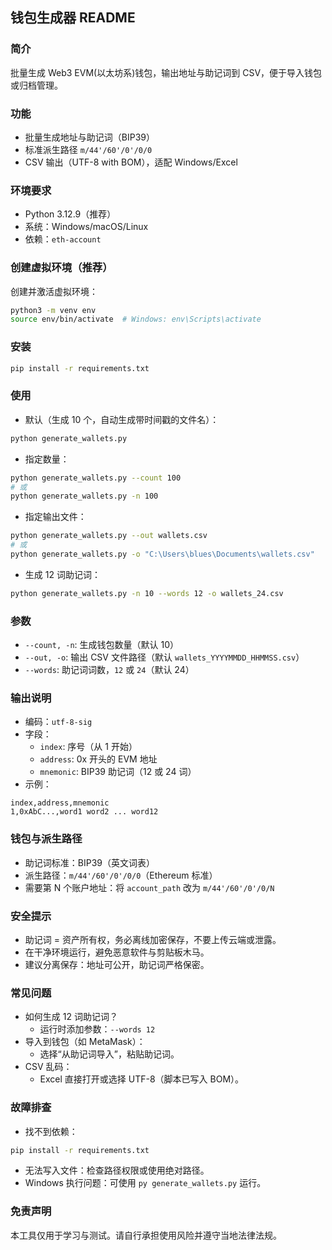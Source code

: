 ## 钱包生成器 README

### 简介
批量生成 Web3 EVM(以太坊系)钱包，输出地址与助记词到 CSV，便于导入钱包或归档管理。

### 功能
- 批量生成地址与助记词（BIP39）
- 标准派生路径 `m/44'/60'/0'/0/0`
- CSV 输出（UTF-8 with BOM），适配 Windows/Excel

### 环境要求
- Python 3.12.9（推荐）
- 系统：Windows/macOS/Linux
- 依赖：`eth-account`



### 创建虚拟环境（推荐）
创建并激活虚拟环境：
```bash
python3 -m venv env
source env/bin/activate  # Windows: env\Scripts\activate
```



### 安装
```bash
pip install -r requirements.txt
```



### 使用
- 默认（生成 10 个，自动生成带时间戳的文件名）：
```bash
python generate_wallets.py
```
- 指定数量：
```bash
python generate_wallets.py --count 100
# 或
python generate_wallets.py -n 100
```
- 指定输出文件：
```bash
python generate_wallets.py --out wallets.csv
# 或
python generate_wallets.py -o "C:\Users\blues\Documents\wallets.csv"
```
- 生成 12 词助记词：
```bash
python generate_wallets.py -n 10 --words 12 -o wallets_24.csv
```

### 参数
- `--count, -n`: 生成钱包数量（默认 10）
- `--out, -o`: 输出 CSV 文件路径（默认 `wallets_YYYYMMDD_HHMMSS.csv`）
- `--words`: 助记词词数，`12` 或 `24`（默认 24）

### 输出说明
- 编码：`utf-8-sig`
- 字段：
  - `index`: 序号（从 1 开始）
  - `address`: 0x 开头的 EVM 地址
  - `mnemonic`: BIP39 助记词（12 或 24 词）
- 示例：
```csv
index,address,mnemonic
1,0xAbC...,word1 word2 ... word12
```

### 钱包与派生路径
- 助记词标准：BIP39（英文词表）
- 派生路径：`m/44'/60'/0'/0/0`（Ethereum 标准）
- 需要第 N 个账户地址：将 `account_path` 改为 `m/44'/60'/0'/0/N`

### 安全提示
- 助记词 = 资产所有权，务必离线加密保存，不要上传云端或泄露。
- 在干净环境运行，避免恶意软件与剪贴板木马。
- 建议分离保存：地址可公开，助记词严格保密。

### 常见问题
- 如何生成 12 词助记词？
  - 运行时添加参数：`--words 12`
- 导入到钱包（如 MetaMask）：
  - 选择“从助记词导入”，粘贴助记词。
- CSV 乱码：
  - Excel 直接打开或选择 UTF-8（脚本已写入 BOM）。

### 故障排查
- 找不到依赖：
```bash
pip install -r requirements.txt
```
- 无法写入文件：检查路径权限或使用绝对路径。
- Windows 执行问题：可使用 `py generate_wallets.py` 运行。


### 免责声明
本工具仅用于学习与测试。请自行承担使用风险并遵守当地法律法规。 

